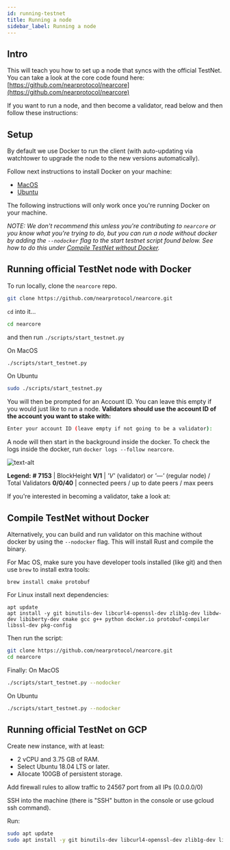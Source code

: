 ```yaml
---
id: running-testnet
title: Running a node
sidebar_label: Running a node
---
```


## Intro

This will teach you how to set up a node that syncs with the official TestNet. You can take a look at the core code found here: [https://github.com/nearprotocol/nearcore](https://github.com/nearprotocol/nearcore)

If you want to run a node, and then become a validator, read below and then follow these instructions:

## Setup

By default we use Docker to run the client \(with auto-updating via watchtower to upgrade the node to the new versions automatically\).

Follow next instructions to install Docker on your machine:

* [MacOS](https://docs.docker.com/docker-for-mac/install/)
* [Ubuntu](https://docs.docker.com/install/linux/docker-ce/ubuntu/)

The following instructions will only work once you're running Docker on your machine.

_NOTE: We don't recommend this unless you're contributing to `nearcore` or you know what you're trying to do, but you can run a node without docker by adding the `--nodocker` flag to the start testnet script found below. See how to do this under_ [_Compile TestNet without Docker_](./#compile-testnet-without-docker)_._

## Running official TestNet node with Docker

To run locally, clone the `nearcore` repo.

```bash
git clone https://github.com/nearprotocol/nearcore.git
```

`cd` into it...

```bash
cd nearcore
```

and then run `./scripts/start_testnet.py`

On MacOS

```bash
./scripts/start_testnet.py
```

On Ubuntu

```bash
sudo ./scripts/start_testnet.py
```

You will then be prompted for an Account ID. You can leave this empty if you would just like to run a node. **Validators should use the account ID of the account you want to stake with:**

```bash
Enter your account ID (leave empty if not going to be a validator):
```

A node will then start in the background inside the docker. To check the logs inside the docker, run `docker logs --follow nearcore`.

![text-alt](assets/docker-logs.png)

**Legend:**
**\# 7153** \| BlockHeight
**V/1** \| _'V'_ \(validator\) or _'—'_ \(regular node\) / Total Validators
**0/0/40** \| connected peers / up to date peers / max peers

If you're interested in becoming a validator, take a look at:


## Compile TestNet without Docker

Alternatively, you can build and run validator on this machine without docker by using the `--nodocker` flag. This will install Rust and compile the binary.

For Mac OS, make sure you have developer tools installed \(like git\) and then use `brew` to install extra tools:

```text
brew install cmake protobuf
```

For Linux install next dependencies:

```text
apt update
apt install -y git binutils-dev libcurl4-openssl-dev zlib1g-dev libdw-dev libiberty-dev cmake gcc g++ python docker.io protobuf-compiler libssl-dev pkg-config
```

Then run the script:

```bash
git clone https://github.com/nearprotocol/nearcore.git
cd nearcore
```

Finally:
On MacOS

```bash
./scripts/start_testnet.py --nodocker
```

On Ubuntu

```bash
./scripts/start_testnet.py --nodocker
```

## Running official TestNet on GCP

Create new instance, with at least:

* 2 vCPU and 3.75 GB of RAM.
* Select Ubuntu 18.04 LTS or later.
* Allocate 100GB of persistent storage.

Add firewall rules to allow traffic to 24567 port from all IPs \(0.0.0.0/0\)

SSH into the machine \(there is "SSH" button in the console or use gcloud ssh command\).

Run:

```bash
sudo apt update
sudo apt install -y git binutils-dev libcurl4-openssl-dev zlib1g-dev libdw-dev libiberty-dev cmake gcc g++ python docker.io protobuf-compiler
```